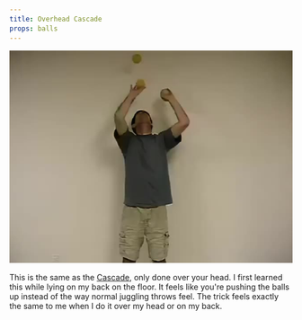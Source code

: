 ```yaml
---
title: Overhead Cascade
props: balls
---
```


![Overhead Cascade](/site/videos/poster/overheadcascade.jpg)

This is the same as the [Cascade](/site/en/cascade/README.md), only done over your head. I first learned this while lying on my back on the floor. It feels like you're pushing the balls up instead of the way normal juggling throws feel. The trick feels exactly the same to me when I do it over my head or on my back.

